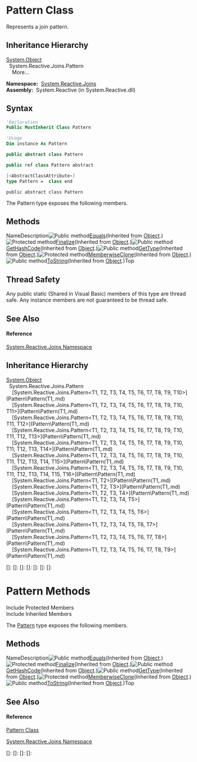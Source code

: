 # Pattern Class

Represents a join pattern.

## Inheritance Hierarchy

[System.Object](https://msdn.microsoft.com/en-us/library/e5kfa45b)  
  System.Reactive.Joins.Pattern  
    More...

**Namespace:**  [System.Reactive.Joins](System.Reactive.Joins\System.Reactive.Joins.md)  
**Assembly:**  System.Reactive (in System.Reactive.dll)

## Syntax

```vb
'Declaration
Public MustInherit Class Pattern
```

```vb
'Usage
Dim instance As Pattern
```

```csharp
public abstract class Pattern
```

```c++
public ref class Pattern abstract
```

```fsharp
[<AbstractClassAttribute>]
type Pattern =  class end
```

```jscript
public abstract class Pattern
```

The Pattern type exposes the following members.

## Methods

NameDescription![Public method](images\Hh303103.pubmethod(en-us,VS.103).gif "Public method")[Equals](https://msdn.microsoft.com/en-us/library/m:system.object.equals(system.object)(v=VS.103))(Inherited from [Object](https://msdn.microsoft.com/en-us/library/e5kfa45b).)![Protected method](images\Hh303103.protmethod(en-us,VS.103).gif "Protected method")[Finalize](https://msdn.microsoft.com/en-us/library/4k87zsw7)(Inherited from [Object](https://msdn.microsoft.com/en-us/library/e5kfa45b).)![Public method](images\Hh303103.pubmethod(en-us,VS.103).gif "Public method")[GetHashCode](https://msdn.microsoft.com/en-us/library/zdee4b3y)(Inherited from [Object](https://msdn.microsoft.com/en-us/library/e5kfa45b).)![Public method](images\Hh303103.pubmethod(en-us,VS.103).gif "Public method")[GetType](https://msdn.microsoft.com/en-us/library/dfwy45w9)(Inherited from [Object](https://msdn.microsoft.com/en-us/library/e5kfa45b).)![Protected method](images\Hh303103.protmethod(en-us,VS.103).gif "Protected method")[MemberwiseClone](https://msdn.microsoft.com/en-us/library/57ctke0a)(Inherited from [Object](https://msdn.microsoft.com/en-us/library/e5kfa45b).)![Public method](images\Hh303103.pubmethod(en-us,VS.103).gif "Public method")[ToString](https://msdn.microsoft.com/en-us/library/7bxwbwt2)(Inherited from [Object](https://msdn.microsoft.com/en-us/library/e5kfa45b).)Top

## Thread Safety

Any public static (Shared in Visual Basic) members of this type are thread safe. Any instance members are not guaranteed to be thread safe.

## See Also

#### Reference

[System.Reactive.Joins Namespace](System.Reactive.Joins\System.Reactive.Joins.md)

## Inheritance Hierarchy

[System.Object](https://msdn.microsoft.com/en-us/library/e5kfa45b)  
  System.Reactive.Joins.Pattern  
    [System.Reactive.Joins.Pattern\<T1, T2, T3, T4, T5, T6, T7, T8, T9, T10\>](Pattern\Pattern(T1,.md)  
    [System.Reactive.Joins.Pattern\<T1, T2, T3, T4, T5, T6, T7, T8, T9, T10, T11\>](Pattern\Pattern(T1,.md)  
    [System.Reactive.Joins.Pattern\<T1, T2, T3, T4, T5, T6, T7, T8, T9, T10, T11, T12\>](Pattern\Pattern(T1,.md)  
    [System.Reactive.Joins.Pattern\<T1, T2, T3, T4, T5, T6, T7, T8, T9, T10, T11, T12, T13\>](Pattern\Pattern(T1,.md)  
    [System.Reactive.Joins.Pattern\<T1, T2, T3, T4, T5, T6, T7, T8, T9, T10, T11, T12, T13, T14\>](Pattern\Pattern(T1,.md)  
    [System.Reactive.Joins.Pattern\<T1, T2, T3, T4, T5, T6, T7, T8, T9, T10, T11, T12, T13, T14, T15\>](Pattern\Pattern(T1,.md)  
    [System.Reactive.Joins.Pattern\<T1, T2, T3, T4, T5, T6, T7, T8, T9, T10, T11, T12, T13, T14, T15, T16\>](Pattern\Pattern(T1,.md)  
    [System.Reactive.Joins.Pattern\<T1, T2\>](Pattern\Pattern(T1,.md)  
    [System.Reactive.Joins.Pattern\<T1, T2, T3\>](Pattern\Pattern(T1,.md)  
    [System.Reactive.Joins.Pattern\<T1, T2, T3, T4\>](Pattern\Pattern(T1,.md)  
    [System.Reactive.Joins.Pattern\<T1, T2, T3, T4, T5\>](Pattern\Pattern(T1,.md)  
    [System.Reactive.Joins.Pattern\<T1, T2, T3, T4, T5, T6\>](Pattern\Pattern(T1,.md)  
    [System.Reactive.Joins.Pattern\<T1, T2, T3, T4, T5, T6, T7\>](Pattern\Pattern(T1,.md)  
    [System.Reactive.Joins.Pattern\<T1, T2, T3, T4, T5, T6, T7, T8\>](Pattern\Pattern(T1,.md)  
    [System.Reactive.Joins.Pattern\<T1, T2, T3, T4, T5, T6, T7, T8, T9\>](Pattern\Pattern(T1,.md)

[]: 
[]: 
[]: 
[]: 
[]: 
[]: 
[]: 
# Pattern Methods

Include Protected Members  
Include Inherited Members

The [Pattern](Pattern\Pattern.md) type exposes the following members.

## Methods

NameDescription![Public method](images\Hh303103.pubmethod(en-us,VS.103).gif "Public method")[Equals](https://msdn.microsoft.com/en-us/library/m:system.object.equals(system.object)(v=VS.103))(Inherited from [Object](https://msdn.microsoft.com/en-us/library/e5kfa45b).)![Protected method](images\Hh303103.protmethod(en-us,VS.103).gif "Protected method")[Finalize](https://msdn.microsoft.com/en-us/library/4k87zsw7)(Inherited from [Object](https://msdn.microsoft.com/en-us/library/e5kfa45b).)![Public method](images\Hh303103.pubmethod(en-us,VS.103).gif "Public method")[GetHashCode](https://msdn.microsoft.com/en-us/library/zdee4b3y)(Inherited from [Object](https://msdn.microsoft.com/en-us/library/e5kfa45b).)![Public method](images\Hh303103.pubmethod(en-us,VS.103).gif "Public method")[GetType](https://msdn.microsoft.com/en-us/library/dfwy45w9)(Inherited from [Object](https://msdn.microsoft.com/en-us/library/e5kfa45b).)![Protected method](images\Hh303103.protmethod(en-us,VS.103).gif "Protected method")[MemberwiseClone](https://msdn.microsoft.com/en-us/library/57ctke0a)(Inherited from [Object](https://msdn.microsoft.com/en-us/library/e5kfa45b).)![Public method](images\Hh303103.pubmethod(en-us,VS.103).gif "Public method")[ToString](https://msdn.microsoft.com/en-us/library/7bxwbwt2)(Inherited from [Object](https://msdn.microsoft.com/en-us/library/e5kfa45b).)Top

## See Also

#### Reference

[Pattern Class](Pattern\Pattern.md)

[System.Reactive.Joins Namespace](System.Reactive.Joins\System.Reactive.Joins.md)

[]: 
[]: 
[]: 
[]: 